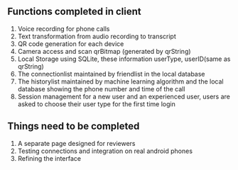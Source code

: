 
## Functions completed in client
1. Voice recording for phone calls
2. Text transformation from audio recording to transcript
3. QR code generation for each device
4. Camera access and scan qrBitmap (generated by qrString)
5. Local Storage using SQLite, these information 
    userType, userID(same as qrString)
6. The connectionlist maintained by friendlist in the local database
7. The historylist maintained by machine learning algorithm and the local database
    showing the phone number and time of the call
8. Session management for a new user and an experienced user,
   users are asked to choose their user type for the first time login


## Things need to be completed
1. A separate page designed for reviewers
2. Testing connections and integration on real android phones
3. Refining the interface 
